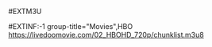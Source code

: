 #EXTM3U 

#EXTINF:-1 group-title="Movies",HBO
https://livedoomovie.com/02_HBOHD_720p/chunklist.m3u8
